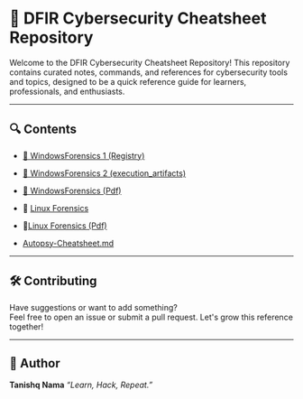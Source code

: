 # 📘 DFIR Cybersecurity Cheatsheet Repository

Welcome to the DFIR Cybersecurity Cheatsheet Repository! This repository contains curated notes, commands, and references for cybersecurity tools and topics, designed to be a quick reference guide for learners, professionals, and enthusiasts.

---

## 🔍 Contents

- [📄 WindowsForensics 1 (Registry)](./windows-forensic-1.md)
  
- [📄 WindowsForensics 2 (execution_artifacts)](./windows-forensic-2.md)
  
- [📕 WindowsForensics (Pdf)](./WindowsForensicsCheatsheet.pdf)  
  
- 📄 [Linux Forensics](./linux-forensics.md)

- 📘[Linux Forensics (Pdf)](./LinuxForensicsCheatsheet.pdf)
  
- [Autopsy-Cheatsheet.md](./Autopsy-Cheatsheet.md)

---

## 🛠️ Contributing

Have suggestions or want to add something?  
Feel free to open an issue or submit a pull request. Let's grow this reference together!

---

## 🧠 Author

**Tanishq Nama**
_“Learn, Hack, Repeat.”_
